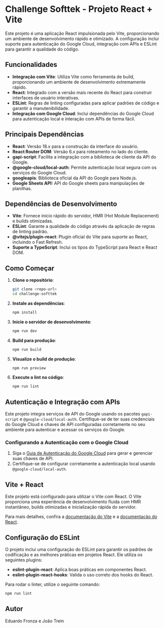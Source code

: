 # Challenge Softtek - Projeto React + Vite

Este projeto é uma aplicação React impulsionada pelo Vite, proporcionando um ambiente de desenvolvimento rápido e otimizado. A configuração inclui suporte para autenticação do Google Cloud, integração com APIs e ESLint para garantir a qualidade do código.

## Funcionalidades

- **Integração com Vite**: Utiliza Vite como ferramenta de build, proporcionando um ambiente de desenvolvimento extremamente rápido.
- **React**: Integrado com a versão mais recente do React para construir interfaces de usuário interativas.
- **ESLint**: Regras de linting configuradas para aplicar padrões de código e garantir a manutenibilidade.
- **Integração com Google Cloud**: Inclui dependências do Google Cloud para autenticação local e interação com APIs de forma fácil.

## Principais Dependências

- **React**: Versão 18.x para a construção da interface do usuário.
- **React Router DOM**: Versão 6.x para roteamento no lado do cliente.
- **gapi-script**: Facilita a integração com a biblioteca de cliente da API do Google.
- **@google-cloud/local-auth**: Permite autenticação local segura com os serviços do Google Cloud.
- **googleapis**: Biblioteca oficial da API do Google para Node.js.
- **Google Sheets API:** API do Google sheets para manipulações de planilhas.

## Dependências de Desenvolvimento

- **Vite**: Fornece início rápido do servidor, HMR (Hot Module Replacement) e builds otimizadas.
- **ESLint**: Garante a qualidade do código através da aplicação de regras de linting padrão.
- **@vitejs/plugin-react**: Plugin oficial do Vite para suporte ao React, incluindo o Fast Refresh.
- **Suporte a TypeScript**: Inclui os tipos do TypeScript para React e React DOM.

## Como Começar

1. **Clone o repositório**:

   ```bash
   git clone <repo-url>
   cd challenge-softtek
   ```
2. **Instale as dependências**:

   ```bash
   npm install
   ```
3. **Inicie o servidor de desenvolvimento**:

   ```bash
   npm run dev
   ```
4. **Build para produção**:

   ```bash
   npm run build
   ```
5. **Visualize o build de produção**:

   ```bash
   npm run preview
   ```
6. **Execute o lint no código**:

   ```bash
   npm run lint
   ```

## Autenticação e Integração com APIs

Este projeto integra serviços de API do Google usando os pacotes `gapi-script` e `@google-cloud/local-auth`. Certifique-se de ter suas credenciais do Google Cloud e chaves de API configuradas corretamente no seu ambiente para autenticar e acessar os serviços do Google.

### Configurando a Autenticação com o Google Cloud

1. Siga o [Guia de Autenticação do Google Cloud](https://cloud.google.com/docs/authentication/getting-started) para gerar e gerenciar suas chaves de API.
2. Certifique-se de configurar corretamente a autenticação local usando `@google-cloud/local-auth`.

## Vite + React

Este projeto está configurado para utilizar o Vite com React. O Vite proporciona uma experiência de desenvolvimento fluida com HMR instantâneo, builds otimizadas e inicialização rápida do servidor.

Para mais detalhes, confira a [documentação do Vite](https://vitejs.dev/guide/) e a [documentação do React](https://reactjs.org/).

## Configuração do ESLint

O projeto inclui uma configuração do ESLint para garantir os padrões de codificação e as melhores práticas em projetos React. Ele utiliza os seguintes plugins:

- **eslint-plugin-react**: Aplica boas práticas em componentes React.
- **eslint-plugin-react-hooks**: Valida o uso correto dos hooks do React.

Para rodar o linter, utilize o seguinte comando:

```bash
npm run lint
```

## Autor

Eduardo Fronza e João Trein
